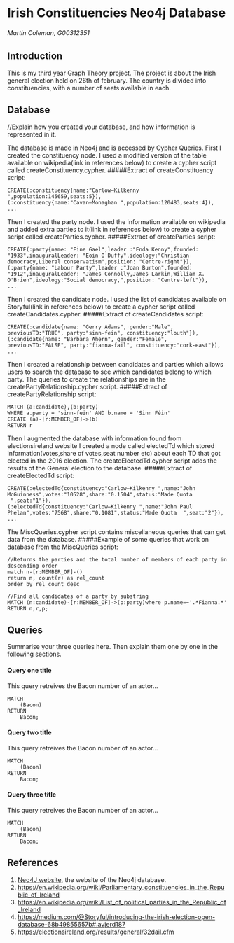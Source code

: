 # Irish Constituencies Neo4j Database
###### Martin Coleman, G00312351

## Introduction
This is my third year Graph Theory project. The project is about the Irish general election held on 26th of february.
The country is divided into constituencies, with a number of seats available in each.

## Database
//Explain how you created your database, and how information is represented in it.

The database is made in Neo4j and is accessed by Cypher Queries.
First I created the constituency node.
I used a modified version of the table available on wikipedia(link in references below) to create a cypher script called createConstituency.cypher. 
#####Extract of createConstituency script:
```cypher
CREATE(:constituency{name:"Carlow–Kilkenny ",population:145659,seats:5}),
(:constituency{name:"Cavan–Monaghan ",population:120483,seats:4}),
...
```
Then I created the party node.
I used the information available on wikipedia and added extra parties to it(link in references below) to create a cypher script called createParties.cypher. 
#####Extract of createParties script:
```cypher
CREATE(:party{name: "Fine Gael",leader :"Enda Kenny",founded: "1933",inauguralLeader: "Eoin O'Duffy",ideology:"Christian democracy,Liberal conservatism",position: "Centre-right"}),
(:party{name: "Labour Party",leader :"Joan Burton",founded: "1912",inauguralLeader: "James Connolly,James Larkin,William X. O'Brien",ideology:"Social democracy,",position: "Centre-left"}),
...
```
Then I created the candidate node.
I used the list of candidates available on Storyful(link in references below) to create a cypher script called createCandidates.cypher.
#####Extract of createCandidates script:
```cypher
CREATE(:candidate{name: "Gerry Adams", gender:"Male", previousTD:"TRUE", party:"sinn-fein", constituency:"louth"}),
(:candidate{name: "Barbara Ahern", gender:"Female", previousTD:"FALSE", party:"fianna-fail", constituency:"cork-east"}),
...
```
Then I created a relationship between candidates and parties which allows users to search the database to see which candidates belong to which party. The queries to create the relationships are in the createPartyRelationship.cypher script.
#####Extract of createPartyRelationship script:
```cypher
MATCH (a:candidate),(b:party)
WHERE a.party = 'sinn-fein' AND b.name = 'Sinn Féin'
CREATE (a)-[r:MEMBER_OF]->(b)
RETURN r
```
Then I augmented the database with information found from electionsireland website
I created a node called electedTd which stored information(votes,share of votes,seat number etc) about each TD that got elected in the 2016 election.
The createElectedTd.cypher script adds the results of the General election to the database.
#####Extract of createElectedTd script:
```cypher
CREATE(:electedTd{constituency:"Carlow–Kilkenny ",name:"John McGuinness",votes:"10528",share:"0.1504",status:"Made Quota  ",seat:"1"}),
(:electedTd{constituency:"Carlow–Kilkenny ",name:"John Paul Phelan",votes:"7568",share:"0.1081",status:"Made Quota  ",seat:"2"}),
...
```
The MiscQueries.cypher script contains miscellaneous queries that can get data from the database.
#####Example of some queries that work on database from the MiscQueries script:
```cypher
//Returns the parties and the total number of members of each party in descending order
match n-[r:MEMBER_OF]-()
return n, count(r) as rel_count
order by rel_count desc

//Find all candidates of a party by substring
MATCH (n:candidate)-[r:MEMBER_OF]->(p:party)where p.name=~'.*Fianna.*'
RETURN n,r,p;
```

## Queries
Summarise your three queries here.
Then explain them one by one in the following sections.

#### Query one title
This query retreives the Bacon number of an actor...
```cypher
MATCH
	(Bacon)
RETURN
	Bacon;
```

#### Query two title
This query retreives the Bacon number of an actor...
```cypher
MATCH
	(Bacon)
RETURN
	Bacon;
```

#### Query three title
This query retreives the Bacon number of an actor...
```cypher
MATCH
	(Bacon)
RETURN
	Bacon;
```

## References
1. [Neo4J website](http://neo4j.com/), the website of the Neo4j database.
2. https://en.wikipedia.org/wiki/Parliamentary_constituencies_in_the_Republic_of_Ireland
3. https://en.wikipedia.org/wiki/List_of_political_parties_in_the_Republic_of_Ireland
4. https://medium.com/@Storyful/introducing-the-irish-election-open-database-68b49855657b#.avjerd187
5. https://electionsireland.org/results/general/32dail.cfm
